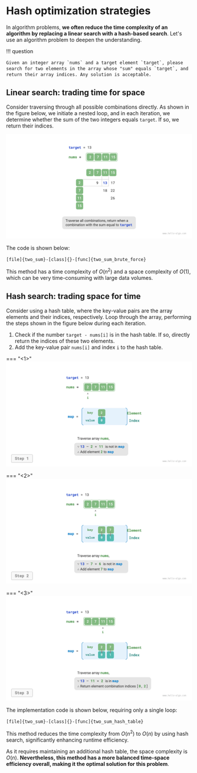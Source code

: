 # Hash optimization strategies

In algorithm problems, **we often reduce the time complexity of an algorithm by replacing a linear search with a hash-based search**. Let's use an algorithm problem to deepen the understanding.

!!! question

    Given an integer array `nums` and a target element `target`, please search for two elements in the array whose "sum" equals `target`, and return their array indices. Any solution is acceptable.

## Linear search: trading time for space

Consider traversing through all possible combinations directly. As shown in the figure below, we initiate a nested loop, and in each iteration, we determine whether the sum of the two integers equals `target`. If so, we return their indices.

![Linear search solution for two-sum problem](replace_linear_by_hashing.assets/two_sum_brute_force.png)

The code is shown below:

```src
[file]{two_sum}-[class]{}-[func]{two_sum_brute_force}
```

This method has a time complexity of $O(n^2)$ and a space complexity of $O(1)$, which can be very time-consuming with large data volumes.

## Hash search: trading space for time

Consider using a hash table, where the key-value pairs are the array elements and their indices, respectively. Loop through the array, performing the steps shown in the figure below during each iteration.

1. Check if the number `target - nums[i]` is in the hash table. If so, directly return the indices of these two elements.
2. Add the key-value pair `nums[i]` and index `i` to the hash table.

=== "<1>"
    ![Help hash table solve two-sum](replace_linear_by_hashing.assets/two_sum_hashtable_step1.png)

=== "<2>"
    ![two_sum_hashtable_step2](replace_linear_by_hashing.assets/two_sum_hashtable_step2.png)

=== "<3>"
    ![two_sum_hashtable_step3](replace_linear_by_hashing.assets/two_sum_hashtable_step3.png)

The implementation code is shown below, requiring only a single loop:

```src
[file]{two_sum}-[class]{}-[func]{two_sum_hash_table}
```

This method reduces the time complexity from $O(n^2)$ to $O(n)$ by using hash search, significantly enhancing runtime efficiency.

As it requires maintaining an additional hash table, the space complexity is $O(n)$. **Nevertheless, this method has a more balanced time-space efficiency overall, making it the optimal solution for this problem**.
